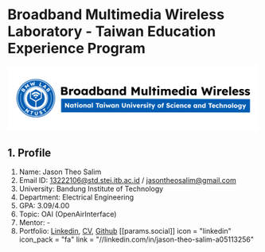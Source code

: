 # Broadband Multimedia Wireless Laboratory - Taiwan Education Experience Program
![bmw-logo](./assets/lab-logo.jpg)

## 1. Profile

1. Name: Jason Theo Salim
2. Email ID: 13222106@std.stei.itb.ac.id / jasontheosalim@gmail.com
3. University: Bandung Institute of Technology
4. Department: Electrical Engineering
5. GPA: 3.09/4.00
6. Topic: OAI (OpenAirInterface)
7. Mentor: -
8. Portfolio: [Linkedin](www.linkedin.com/in/jason-theo-salim-a05113256), [CV](), [Github](https://github.com/GoldNug)
 [[params.social]]
    icon = "linkedin"
    icon_pack = "fa"
    link = "//linkedin.com/in/jason-theo-salim-a05113256"
